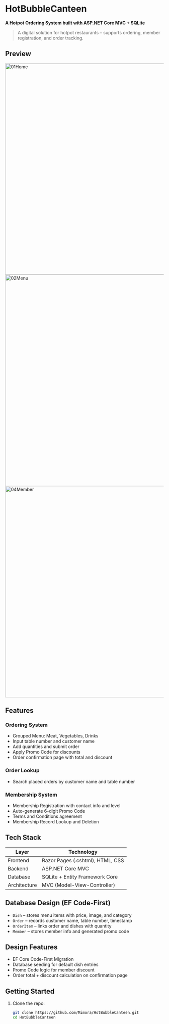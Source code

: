 # HotBubbleCanteen 

**A Hotpot Ordering System built with ASP.NET Core MVC + SQLite**

> A digital solution for hotpot restaurants – supports ordering, member registration, and order tracking.

## Preview
<img width="864" height="669" alt="01Home" src="https://github.com/user-attachments/assets/d0ee5e83-a9fd-4552-98f3-e11784313790" />
<img width="864" height="669" alt="02Menu" src="https://github.com/user-attachments/assets/12e136fe-bd59-41e6-9b80-94824718891e" />
<img width="864" height="669" alt="04Member" src="https://github.com/user-attachments/assets/414ca294-cd8b-4bb4-99c1-b8fa6cbadc58" />


## Features

### Ordering System
- Grouped Menu: Meat, Vegetables, Drinks
- Input table number and customer name
- Add quantities and submit order
- Apply Promo Code for discounts
- Order confirmation page with total and discount

### Order Lookup
- Search placed orders by customer name and table number

### Membership System
- Membership Registration with contact info and level
- Auto-generate 6-digit Promo Code
- Terms and Conditions agreement
- Membership Record Lookup and Deletion

## Tech Stack

| Layer         | Technology                       |
| ------------- | -------------------------------- |
| Frontend      | Razor Pages (.cshtml), HTML, CSS |
| Backend       | ASP.NET Core MVC                 |
| Database      | SQLite + Entity Framework Core   |
| Architecture  | MVC (Model-View-Controller)      |

## Database Design (EF Code-First)

- `Dish` – stores menu items with price, image, and category
- `Order` – records customer name, table number, timestamp
- `OrderItem` – links order and dishes with quantity
- `Member` – stores member info and generated promo code

## Design Features

- EF Core Code-First Migration
- Database seeding for default dish entries
- Promo Code logic for member discount
- Order total + discount calculation on confirmation page

## Getting Started

1. Clone the repo:
   ```bash
   git clone https://github.com/Mimora/HotBubbleCanteen.git
   cd HotBubbleCanteen
